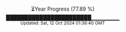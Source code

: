 <p align="center">
⏳Year Progress (77.89 %) <br>
███████████████████████▁▁▁▁▁▁▁ <br>
<sub>Updated: Sat, 12 Oct 2024 01:36:40 GMT</sub>
</p>


